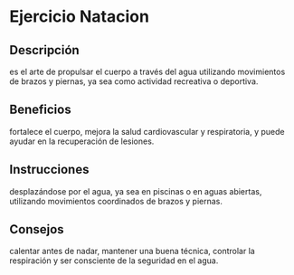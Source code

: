# Ejercicio Natacion

## Descripción
es el arte de propulsar el cuerpo a través del agua utilizando movimientos de brazos y piernas, ya sea como actividad recreativa o deportiva. 

## Beneficios
fortalece el cuerpo, mejora la salud cardiovascular y respiratoria, y puede ayudar en la recuperación de lesiones.

 ## Instrucciones
desplazándose por el agua, ya sea en piscinas o en aguas abiertas, utilizando movimientos coordinados de brazos y piernas. 

 ## Consejos
calentar antes de nadar, mantener una buena técnica, controlar la respiración y ser consciente de la seguridad en el agua. 
